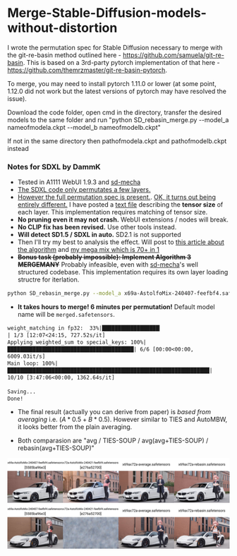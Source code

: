 # Merge-Stable-Diffusion-models-without-distortion
I wrote the permutation spec for Stable Diffusion necessary to merge with the git-re-basin method outlined here - https://github.com/samuela/git-re-basin.
This is based on a 3rd-party pytorch implementation of that here - https://github.com/themrzmaster/git-re-basin-pytorch.

To merge, you may need to install pytorch 1.11.0 or lower (at some point, 1.12.0 did not work but the latest versions of pytorch may have resolved the issue). 

Download the code folder, open cmd in the directory, transfer the desired models to the same folder and run 
"python SD_rebasin_merge.py --model_a nameofmodela.ckpt --model_b nameofmodelb.ckpt"

If not in the same directory then 
pathofmodela.ckpt and pathofmodelb.ckpt instead

### Notes for SDXL by DammK ###
- Tested in A1111 WebUI 1.9.3 and [sd-mecha](https://github.com/ljleb/sd-mecha) 
- [The SDXL code only permutates a few layers.](https://github.com/vladmandic/automatic/blob/dev/modules/merging/merge_rebasin.py)
- [However the full permutation spec is present.](https://github.com/ogkalu2/Merge-Stable-Diffusion-models-without-distortion/issues/44). [OK, it turns out being entirely different.](https://www.diffchecker.com/WZKq6YiP/) I have posted a [text file](./docs/CLIP_G.txt) describing the **tensor size** of each layer. This implementation requires matching of tensor size.
- **No pruning even it may not crash.** WebUI extensions / nodes will break.
- **No CLIP fix has been revised.** Use other tools instead.
- **Will detect SD1.5 / SDXL in auto.** SD2.1 is not supported
- Then I'll try my best to analysis the effect. Will post to [this article about the algorithm](https://github.com/6DammK9/nai-anime-pure-negative-prompt/blob/main/ch01/rebasin.md) and [my mega mix which is 70+ in 1](https://github.com/6DammK9/nai-anime-pure-negative-prompt/blob/main/ch05/README_XL.MD)
- **~~Bonus task (probably impossible): Implement Algorithm 3 MERGEMANY~~** Probably infeasible, even with [sd-mecha](https://github.com/ljleb/sd-mecha/tree/main)'s well structured codebase. This implementation requires its own layer loading structre for iterlation. 

```sh
python SD_rebasin_merge.py --model_a x69a-AstolfoMix-240407-feefbf4.safetensors --model_b x72a-AstolfoMix-240421-feefbf4.safetensors
```

- **It takes hours to merge! 6 minutes per permutation!** Default model name will be `merged.safetensors`.
```log
weight_matching in fp32:  33%|██████████████████▎                                    | 1/3 [12:07<24:15, 727.52s/it] 
Applying weighted_sum to special_keys: 100%|████████████████████████████████████████| 6/6 [00:00<00:00, 6009.03it/s] 
Main loop: 100%|████████████████████████████████████████████████████████████████| 10/10 [3:47:06<00:00, 1362.64s/it]

Saving...
Done!
```

- The final result (actually you can derive from paper) is *based from averaging* i.e. $(A*0.5+B*0.5)$. However similar to TIES and AutoMBW, it looks better from the plain averaging.

- Both comparasion are "avg / TIES-SOUP / avg(avg+TIES-SOUP) / rebasin(avg+TIES-SOUP)"

![xyz_grid-0841-740330577-8064-1623-3-48-20240428123657.jpg](docs/xyz_grid-0841-740330577-8064-1623-3-48-20240428123657.jpg)
![xyz_grid-0842-740330577-8064-1623-3-48-20240428125432.jpg](docs/xyz_grid-0842-740330577-8064-1623-3-48-20240428125432.jpg)
